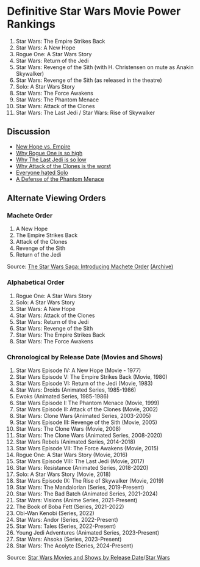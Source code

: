 # Definitive Star Wars Movie Power Rankings

1. Star Wars: The Empire Strikes Back
2. Star Wars: A New Hope
4. Rogue One: A Star Wars Story
5. Star Wars: Return of the Jedi 
6. Star Wars: Revenge of the Sith (with H. Christensen on mute as Anakin Skywalker)
7. Star Wars: Revenge of the Sith (as released in the theatre)
8. Solo: A Star Wars Story
9. Star Wars: The Force Awakens
10. Star Wars: The Phantom Menace
11. Star Wars: Attack of the Clones
12. Star Wars: The Last Jedi / Star Wars: Rise of Skywalker


## Discussion
* [New Hope vs. Empire](new_hope_vs_empire.md)
* [Why Rogue One is so high](why_rogue_one_is_so_high.md)
* [Why The Last Jedi is so low](the_last_jedi.md)
* [Why Attack of the Clones is the worst](clones.md)
* [Everyone hated Solo](everyone_hated_solo.md)
* [A Defense of the Phantom Menace](meance.md)

## Alternate Viewing Orders

### Machete Order

1. A New Hope
2. The Empire Strikes Back
3. Attack of the Clones
4. Revenge of the Sith
5. Return of the Jedi

Source: [The Star Wars Saga: Introducing Machete Order](http://www.nomachetejuggling.com/2011/11/11/the-star-wars-saga-suggested-viewing-order/)  [(Archive)](https://archive.is/FXYBd)

### Alphabetical Order
1. Rogue One: A Star Wars Story
2. Solo: A Star Wars Story
3. Star Wars: A New Hope
4. Star Wars: Attack of the Clones
5. Star Wars: Return of the Jedi
6. Star Wars: Revenge of the Sith
7. Star Wars: The Empire Strikes Back
8. Star Wars: The Force Awakens

### Chronological by Release Date (Movies and Shows)

1. Star Wars Episode IV: A New Hope (Movie - 1977)
2. Star Wars Episode V: The Empire Strikes Back (Movie, 1980)
3. Star Wars Episode VI: Return of the Jedi (Movie, 1983)
4. Star Wars: Droids (Animated Series, 1985-1986)
5. Ewoks (Animated Series, 1985-1986)
6. Star Wars Episode I: The Phantom Menace (Movie, 1999)
7. Star Wars Episode II: Attack of the Clones (Movie, 2002)
8. Star Wars: Clone Wars (Animated Series, 2003-2005)
9. Star Wars Episode III: Revenge of the Sith (Movie, 2005)
10. Star Wars: The Clone Wars (Movie, 2008)
11. Star Wars: The Clone Wars (Animated Series, 2008-2020)
12. Star Wars Rebels (Animated Series, 2014-2018)
13. Star Wars Episode VII: The Force Awakens (Movie, 2015)
14. Rogue One: A Star Wars Story (Movie, 2016)
15. Star Wars Episode VIII: The Last Jedi (Movie, 2017)
16. Star Wars: Resistance (Animated Series, 2018-2020)
17. Solo: A Star Wars Story (Movie, 2018)
18. Star Wars Episode IX: The Rise of Skywalker (Movie, 2019)
19. Star Wars: The Mandalorian (Series, 2019-Present)
20. Star Wars: The Bad Batch (Animated Series, 2021-2024)
21. Star Wars: Visions (Anime Series, 2021-Present)
22. The Book of Boba Fett (Series, 2021-2022)
23. Obi-Wan Kenobi (Series, 2022)
24. Star Wars: Andor (Series, 2022-Present)
25. Star Wars: Tales (Series, 2022-Present)
26. Young Jedi Adventures (Animated Series, 2023-Present)
27. Star Wars: Ahsoka (Series, 2023-Present)
28. Star Wars: The Acolyte (Series, 2024-Present)


Source: [Star Wars Movies and Shows by Release Date](https://www.ign.com/articles/star-wars-movies-tv-shows-chronological-order)/[Star Wars](https://en.wikipedia.org/wiki/Star_Wars)
